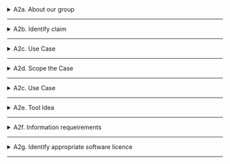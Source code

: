 
<details>
  <summary>A2a. About our group</summary>
   How much do agree with this statement? : "I am confident coding in Python"
   
  ### Group 11 - Managers
  - *Ondrej* : 2
  - *Magnus* : 3

  ###  Group 14 - Analysts
  - *Jannik* :
  - *Mathushan* :

  ###  Group 15 - Analysts
  - *Zohaib* :
  - *Mikael* :


 ### Total Score:

</details>
  
---
<details>
  <summary>A2b. Identify claim</summary>

  ### Group 14 - Claim
  - **Claim:** 
  - **Report Reference:** "CES_BLD_24_0_6_MEP" (p. 8)
  - **Description of claim we wish to check**
  - **Justification of selection of our claim**

  ### Group 15 - Claim
  - **Claim:** 
  - **Report Reference:** 
  - **Description of claim we wish to check**
  - **Justification of selection of our claim**

</details>

---
<details>
  <summary>A2c. Use Case</summary>

  ### Group 14 - Claim
  - **How and when we check the claim?** 
  - **What information does this claim rely on?**
  - **What BIM purpose is required?**
  - **BPMN drawing:** 

  ### Group 15 - Claim
  - **How and when we check the claim?** 
  - **What information does this claim rely on?**
  - **What BIM purpose is required?**
  - **BPMN drawing:** 

  </details>

---
<details>
  <summary>A2d. Scope the Case</summary>

  </details>

---
<details>
  <summary>A2c. Use Case</summary>

  </details>

---
<details>
  <summary>A2e. Tool Idea</summary>

 ### Group 14
  - **Describe idea of your OpenBIM ifcOpenShell Tool**
  - **Business and Societal value:**
  - **Summarizing BPMN diagram:**
 ### Group 15
 - **Describe idea of your OpenBIM ifcOpenShell Tool**
  - **Business and Societal value:**
  - **Summarizing BPMN diagram:**
  
  </details>

---
<details>
  <summary>A2f. Information requeirements</summary>
 
  ### Group 14
 - **Identification of required information from model**

 ### Group 15
  - **Identification of required information from model**
  </details>

---
<details>
  <summary>A2g. Identify appropriate software licence</summary>

  </details>

---
